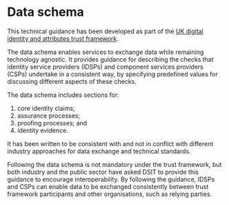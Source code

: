 # Data schema

This technical guidance has been developed as part of the [UK digital identity and attributes trust framework]([url](https://www.gov.uk/government/collections/uk-digital-identity-and-attributes-trust-framework)).
 
The data schema enables services to exchange data while remaining technology agnostic. It provides guidance for describing the checks that identity service providers (IDSPs) and component services providers (CSPs) undertake in a consistent way, by specifying predefined values for discussing different aspects of these checks.
 
The data schema includes sections for:
  1. core identity claims;
  2. assurance processes;
  3. proofing processes; and
  4. identity evidence.
 
It has been written to be consistent with and not in conflict with different industry approaches for data exchange and technical standards.
 
Following the data schema is not mandatory under the trust framework, but both industry and the public sector have asked DSIT to provide this guidance to encourage interoperability. By following the guidance, IDSPs and CSPs can enable data to be exchanged consistently between trust framework participants and other organisations, such as relying parties.
 
